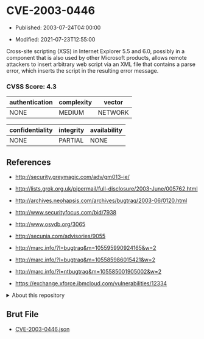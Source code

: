 # CVE-2003-0446

- Published: 2003-07-24T04:00:00

- Modified: 2021-07-23T12:55:00

Cross-site scripting (XSS) in Internet Explorer 5.5 and 6.0, possibly in a component that is also used by other Microsoft products, allows remote attackers to insert arbitrary web script via an XML file that contains a parse error, which inserts the script in the resulting error message.

### CVSS Score: **4.3**

| authentication | complexity | vector |
| --- | --- | --- |
| NONE | MEDIUM | NETWORK |

| confidentiality | integrity | availability |
| --- | --- | --- |
| NONE | PARTIAL | NONE |

## References

* http://security.greymagic.com/adv/gm013-ie/

* http://lists.grok.org.uk/pipermail/full-disclosure/2003-June/005762.html

* http://archives.neohapsis.com/archives/bugtraq/2003-06/0120.html

* http://www.securityfocus.com/bid/7938

* http://www.osvdb.org/3065

* http://secunia.com/advisories/9055

* http://marc.info/?l=bugtraq&m=105595990924165&w=2

* http://marc.info/?l=bugtraq&m=105585986015421&w=2

* http://marc.info/?l=ntbugtraq&m=105585001905002&w=2

* https://exchange.xforce.ibmcloud.com/vulnerabilities/12334

<details>
<summary>About this repository</summary> 

  This repository is part of the project [Live Hack CVE](https://github.com/Live-Hack-CVE). Main website can be found [www.live-hack.org](https://www.live-hack.org) 
  
  Made by [Sn0wAlice](https://github.com/Sn0wAlice) for the people that care about security and need to have a feed of the latest CVEs. Hope you enjoy it, don't forget to star the repo and follow me on [Twitter](https://twitter.com/Sn0wAlice) and [Github](https://github.com/Sn0wAlice). And that is my [personnal website](https://www.alice-snow.me/)

  - [Home Page](https://github.com/Live-Hack-CVE)
  - [Framework](https://github.com/Live-Hack-CVE/cve-framework)
  - [CVE database](https://github.com/Live-Hack-CVE/full_database)
  - [Changelog](https://github.com/Live-Hack-CVE/Changelog)
</details>

## Brut File

* [CVE-2003-0446.json](https://raw.githubusercontent.com/Live-Hack-CVE/full_database/main/cves/2003/CVE-2003-0446.json)

